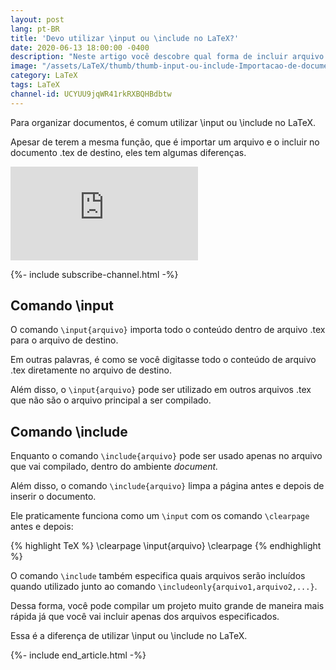 ```yaml
---
layout: post
lang: pt-BR
title: 'Devo utilizar \input ou \include no LaTeX?'
date: 2020-06-13 18:00:00 -0400
description: "Neste artigo você descobre qual forma de incluir arquivo você deve utilizar no LaTeX se \\input ou \\include."
image: "/assets/LaTeX/thumb/thumb-input-ou-include-Importacao-de-documento-externo-no-LaTeX.png"
category: LaTeX
tags: LaTeX
channel-id: UCYUU9jqWR41rkRXBQHBdbtw
---
```


Para organizar documentos, é comum utilizar \\input ou \\include no LaTeX.

Apesar de terem a mesma função, que é importar um arquivo e o incluir no documento .tex de destino, eles tem algumas diferenças.

<!-- Youtube Video -->
<div class="yt-video">
<iframe src="https://www.youtube.com/embed/tpYTt6QghaM?si=ZVxXdVPxqfALSE1f" title="YouTube video player" frameborder="0" allow="accelerometer; autoplay; clipboard-write; encrypted-media; gyroscope; picture-in-picture; web-share" allowfullscreen></iframe>
</div>

{%- include subscribe-channel.html -%}


## Comando \\input

O comando `\input{arquivo}` importa todo o conteúdo dentro de arquivo .tex para o arquivo de destino.

Em outras palavras, é como se você digitasse todo o conteúdo de arquivo .tex diretamente no arquivo de destino.

Além disso, o `\input{arquivo}` pode ser utilizado em outros arquivos .tex que não são o arquivo principal a ser compilado.

## Comando \\include

Enquanto o comando `\include{arquivo}` pode ser usado apenas no arquivo que vai compilado, dentro do ambiente <em>document.</em>

Além disso, o comando `\include{arquivo}` limpa a página antes e depois de inserir o documento.

Ele praticamente funciona como um `\input` com os comando `\clearpage` antes e depois:

{% highlight TeX %}
\clearpage
\input{arquivo}
\clearpage
{% endhighlight %}

O comando `\include` também especifica quais arquivos serão incluídos quando utilizado junto ao comando `\includeonly{arquivo1,arquivo2,...}`.

Dessa forma, você pode compilar um projeto muito grande de maneira mais rápida já que você vai incluir apenas dos arquivos especificados.

Essa é a diferença de utilizar \\input ou \\include no LaTeX.

{%- include end_article.html -%}
